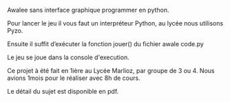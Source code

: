 Awalee sans interface graphique programmer en python.


Pour lancer le jeu il vous faut un interpréteur Python, au lycée nous utilisons Pyzo.

Ensuite il suffit d’exécuter la fonction jouer() du fichier awale code.py 

Le jeu se joue dans la console d'execution.


Ce projet à été fait en 1ière au Lycée Marlioz, par groupe de 3 ou 4.
Nous avions 1mois pour le réaliser avec 8h de cours.

Le détail du sujet est disponible en pdf.
